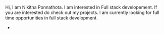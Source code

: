 Hi, I am Nikitha Ponnathota.
I am interested in Full stack developement. If you are interested do check out my projects.
I am currently looking for full time opportunities in full stack development.

-
